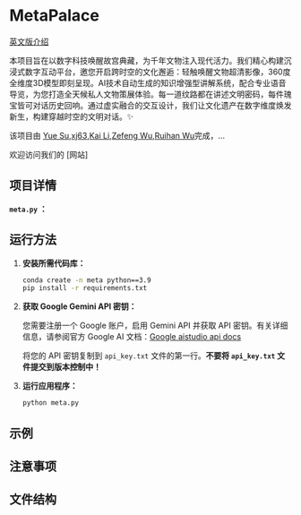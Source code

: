 # MetaPalace
[英文版介绍](readme_en.md)

本项目旨在以数字科技唤醒故宫典藏，为千年文物注入现代活力。我们精心构建沉浸式数字互动平台，邀您开启跨时空的文化邂逅：轻触唤醒文物超清影像，360度全维度3D模型即刻呈现。AI技术自动生成的知识增强型讲解系统，配合专业语音导览，为您打造全天候私人文物策展体验。每一道纹路都在讲述文明密码，每件瑰宝皆可对话历史回响。通过虚实融合的交互设计，我们让文化遗产在数字维度焕发新生，构建穿越时空的文明对话。✨

该项目由 [Yue Su](https://selen-suyue.github.io),[xj63](https://github.com/xj63),[Kai Li](https://github.com/wink-snow),[Zefeng Wu](https://github.com/windansnowman),[Ruihan Wu](https://github.com/cool-chicken)完成，...

欢迎访问我们的 [网站]

## 项目详情

**`meta.py` ：**

## 运行方法

  1. **安装所需代码库：**

     ```bash
     conda create -n meta python==3.9
     pip install -r requirements.txt 
     ```

  2. **获取 Google Gemini API 密钥：**

     您需要注册一个 Google 账户，启用 Gemini API 并获取 API 密钥。有关详细信息，请参阅官方 Google AI 文档：[Google aistudio api docs](https://aistudio.google.com/apikey)

     将您的 API 密钥复制到 `api_key.txt` 文件的第一行。**不要将 `api_key.txt` 文件提交到版本控制中！**

  4. **运行应用程序：**

     ```bash
     python meta.py
     ```

## 示例

## 注意事项

## 文件结构
